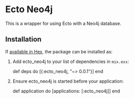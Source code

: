 # Ecto Neo4j

This is a wrapper for using Ecto with a Neo4j database.

## Installation

If [available in Hex](https://hex.pm/docs/publish), the package can be installed as:

  1. Add ecto_neo4j to your list of dependencies in `mix.exs`:

        def deps do
          [{:ecto_neo4j, "~> 0.0.1"}]
        end

  2. Ensure ecto_neo4j is started before your application:

        def application do
          [applications: [:ecto_neo4j]]
        end
